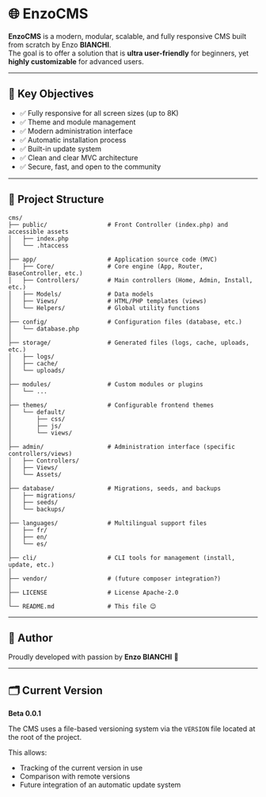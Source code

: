 # 🌐 EnzoCMS

**EnzoCMS** is a modern, modular, scalable, and fully responsive CMS built from scratch by Enzo **BIANCHI**.  
The goal is to offer a solution that is **ultra user-friendly** for beginners, yet **highly customizable** for advanced users.

---

## 🧱 Key Objectives

- ✅ Fully responsive for all screen sizes (up to 8K)
- ✅ Theme and module management
- ✅ Modern administration interface
- ✅ Automatic installation process
- ✅ Built-in update system
- ✅ Clean and clear MVC architecture
- ✅ Secure, fast, and open to the community

---

## 📂 Project Structure

```
cms/
├── public/                 # Front Controller (index.php) and accessible assets
│   ├── index.php
│   └── .htaccess
│
├── app/                    # Application source code (MVC)
│   ├── Core/               # Core engine (App, Router, BaseController, etc.)
│   ├── Controllers/        # Main controllers (Home, Admin, Install, etc.)
│   ├── Models/             # Data models
│   ├── Views/              # HTML/PHP templates (views)
│   └── Helpers/            # Global utility functions
│
├── config/                 # Configuration files (database, etc.)
│   └── database.php
│
├── storage/                # Generated files (logs, cache, uploads, etc.)
│   ├── logs/
│   ├── cache/
│   └── uploads/
│
├── modules/                # Custom modules or plugins
│   └── ...
│
├── themes/                 # Configurable frontend themes
│   └── default/
│       ├── css/
│       ├── js/
│       └── views/
│
├── admin/                  # Administration interface (specific controllers/views)
│   ├── Controllers/
│   ├── Views/
│   └── Assets/
│
├── database/               # Migrations, seeds, and backups
│   ├── migrations/
│   ├── seeds/
│   └── backups/
│
├── languages/              # Multilingual support files
│   ├── fr/
│   ├── en/
│   └── es/
│
├── cli/                    # CLI tools for management (install, update, etc.)
│
├── vendor/                 # (future composer integration?)
│
├── LICENSE                 # License Apache-2.0
│
└── README.md               # This file 😉
```

---

## 📌 Author

Proudly developed with passion by **Enzo BIANCHI** 🚀

---

## 🗂 Current Version

**Beta 0.0.1**

The CMS uses a file-based versioning system via the `VERSION` file located at the root of the project.

This allows:
- Tracking of the current version in use
- Comparison with remote versions
- Future integration of an automatic update system
